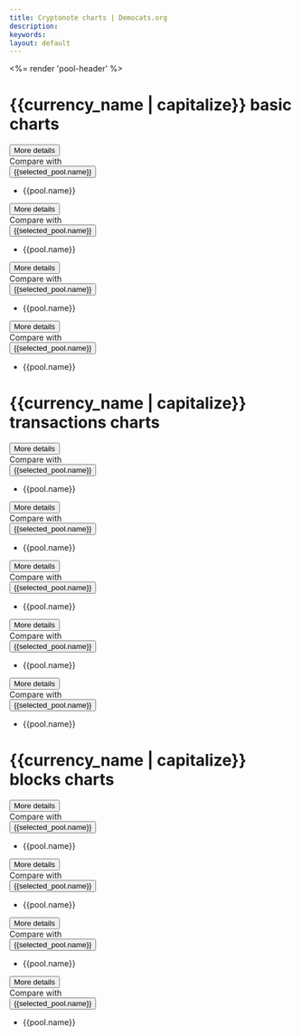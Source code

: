 ```yaml
---
title: Cryptonote charts | Democats.org
description: 
keywords: 
layout: default
---
```


<div ng-controller="BlockchainChartsCtl">
   <%= render 'pool-header' %>
   <div class="container">
      <noscript></noscript>
         <div ng-show="type == 'basic'" class="ng-hide">
            <h1><span><span>{{currency_name | capitalize}}</span><span> </span><span> basic charts</span></span></h1>
            <div class="row" ng-show="currency_name == 'bytecoin' || currency_name == 'dashcoin' || currency_name == 'karbowanec'">
               <div class="col-md-12">
                  <highchart id="chart1" config="chartMarketcapConfig" class="span6"></highchart>
               </div>
            </div>
            <div class="row" ng-show="currency_name == 'quazarcoin' || currency_name == 'dashcoin'">
               <div class="col-md-12">
                  <highchart id="chart1" config="chartBlockVersionsConfig" class="span6"></highchart>
               </div>
            </div>
            <div class="row">
               <div class="col-md-12" id="chartDifficultyConfig">
                  <highchart id="chart1" config="chartDifficultyConfig" class="span6"></highchart>
                  <div class="add-space pull-left"><button class="btn btn-default btn-sm" ng-click="reloadChart(currency_name, 'difficulty_avg', '1h', 'chartDifficultyConfig', 'toMicrotime', selected_pool.name + ' Difficulty', '', 0)" ng-disabled="isDisabled" ng-model="isDisabled">More details</button>
                  </div>
                  <div class="add-space pull-left">
                     Compare with 
                     <div class="btn-group rates">
                        <button class="btn btn-default btn-sm dropdown-toggle" data-toggle="dropdown" tabindex="0"><span class="ng-binding">{{selected_pool.name}}</span><span class="caret"></span></button>
                        <ul class="dropdown-menu" role="menu">
                           <li ng-repeat="pool in pools | orderBy: 'name'" ng-if="pool.name!=selected_pool.name"><a class="dropdown-menu__entry" ng-click="pushToChart(pool.name, 'difficulty_avg', '1d', 'chartDifficultyConfig', 'toMicrotime', pool.name + ' Difficulty', '', 0)" ng-disabled="isDisabled" ng-model="isDisabled">{{pool.name}}</a></li>
                        </ul>
                     </div>
                  </div>
               </div>
            </div>
            <div class="row">
               <div class="col-md-12" id="chartHashrateConfig">
                  <highchart id="chart1" config="chartHashrateConfig" class="span6"></highchart>
                  <div class="add-space pull-left"><button class="btn btn-default btn-sm" ng-click="reloadChart(currency_name, 'hashrate', '1h', 'chartHashrateConfig', 'toMicrotime', selected_pool.name + ' Hashrate', ' H/s', 2)" ng-disabled="isDisabled" ng-model="isDisabled">More details</button>
                  </div>
                  <div class="add-space pull-left">
                     Compare with 
                     <div class="btn-group rates">
                        <button class="btn btn-default btn-sm dropdown-toggle" data-toggle="dropdown" tabindex="0"><span class="ng-binding">{{selected_pool.name}}</span><span class="caret"></span></button>
                        <ul class="dropdown-menu" role="menu">
                           <li ng-repeat="pool in pools | orderBy: 'name'" ng-if="pool.name!=selected_pool.name"><a class="dropdown-menu__entry" ng-click="pushToChart(pool.name, 'hashrate', '1d', 'chartHashrateConfig', 'toMicrotime', pool.name + ' Hashrate', ' H/s', 2)" ng-disabled="isDisabled" ng-model="isDisabled">{{pool.name}}</a></li>
                        </ul>
                     </div>
                  </div>
               </div>
            </div>
            <div class="row">
               <div class="col-md-12" id="chartGeneratedCoinsConfig">
                  <highchart id="chart1" config="chartGeneratedCoinsConfig" class="span6"></highchart>
                  <div class="add-space pull-left"><button class="btn btn-default btn-sm" ng-click="reloadChart(currency_name, 'generated_coins', '1h', 'chartGeneratedCoinsConfig', 'toMicrotimeCoins', selected_pool.name + ' Generated coins', '', 0)" ng-disabled="isDisabled" ng-model="isDisabled">More details</button>
                  </div>
                  <div class="add-space pull-left">
                     Compare with 
                     <div class="btn-group rates">
                        <button class="btn btn-default btn-sm dropdown-toggle" data-toggle="dropdown" tabindex="0"><span class="ng-binding">{{selected_pool.name}}</span><span class="caret"></span></button>
                        <ul class="dropdown-menu" role="menu">
                           <li ng-repeat="pool in pools | orderBy: 'name'" ng-if="pool.name!=selected_pool.name"><a class="dropdown-menu__entry" ng-click="pushToChart(pool.name, 'generated_coins', '1d', 'chartGeneratedCoinsConfig', 'toMicrotimeCoins', pool.name + ' Generated coins', '', 0)" ng-disabled="isDisabled" ng-model="isDisabled">{{pool.name}}</a></li>
                        </ul>
                     </div>
                  </div>
               </div>
            </div>
            <div class="row">
               <div class="col-md-12" id="chartBlockRewardConfig">
                  <highchart id="chart1" config="chartBlockRewardConfig" class="span6"></highchart>
                  <div class="add-space pull-left"><button class="btn btn-default btn-sm" ng-click="reloadChart(currency_name, 'block_reward', '1h', 'chartBlockRewardConfig', 'toMicrotimeCoins', selected_pool.name + ' Block reward', '', 2)" ng-disabled="isDisabled" ng-model="isDisabled">More details</button>
                  </div>
                  <div class="add-space pull-left">
                     Compare with 
                     <div class="btn-group rates">
                        <button class="btn btn-default btn-sm dropdown-toggle" data-toggle="dropdown" tabindex="0"><span class="ng-binding">{{selected_pool.name}}</span><span class="caret"></span></button>
                        <ul class="dropdown-menu" role="menu">
                           <li ng-repeat="pool in pools | orderBy: 'name'" ng-if="pool.name!=selected_pool.name"><a class="dropdown-menu__entry" ng-click="pushToChart(pool.name, 'block_reward', '1d', 'chartBlockRewardConfig', 'toMicrotimeCoins', $pool.name + ' Block reward', '', 2)" ng-disabled="isDisabled" ng-model="isDisabled">{{pool.name}}</a></li>
                        </ul>
                     </div>
                  </div>
               </div>
            </div>
         </div>
         <div ng-show="type == 'transactions'" class="ng-hide">
            <h1><span><span>{{currency_name | capitalize}}</span><span> </span><span> transactions charts</span></span></h1>
            <div class="row">
               <div class="col-md-12" id="chartTransactionsCountConfig">
                  <highchart id="chart1" config="chartTransactionsCountConfig" class="span6"></highchart>
                  <div class="add-space pull-left"><button class="btn btn-default btn-sm" ng-click="reloadChart(currency_name, 'transactions_count', '1h', 'chartTransactionsCountConfig', 'toMicrotime', selected_pool.name + ' Transactions count', '', 0)" ng-disabled="isDisabled" ng-model="isDisabled">More details</button>
                  </div>
                  <div class="add-space pull-left">
                     Compare with 
                     <div class="btn-group rates">
                        <button class="btn btn-default btn-sm dropdown-toggle" data-toggle="dropdown" tabindex="0"><span class="ng-binding">{{selected_pool.name}}</span><span class="caret"></span></button>
                        <ul class="dropdown-menu" role="menu">
                           <li ng-repeat="pool in pools | orderBy: 'name'" ng-if="pool.name!=selected_pool.name"><a class="dropdown-menu__entry" ng-click="pushToChart(pool.name, 'transactions_count', '1d', 'chartTransactionsCountConfig', 'toMicrotime', pool.name + ' Transactions count', '', 0)" ng-disabled="isDisabled" ng-model="isDisabled">{{pool.name}}</a></li>
                        </ul>
                     </div>
                  </div>
               </div>
            </div>
            <div class="row">
               <div class="col-md-12" id="chartTransactionsFeesConfig">
                  <highchart id="chart1" config="chartTransactionsFeesConfig" class="span6"></highchart>
                  <div class="add-space pull-left"><button class="btn btn-default btn-sm" ng-click="reloadChart(currency_name, 'transactions_fees', '1h', 'chartTransactionsFeesConfig', 'toMicrotimeCoins', selected_pool.name + ' Transactions fees', '', 2)" ng-disabled="isDisabled" ng-model="isDisabled">More details</button>
                  </div>
                  <div class="add-space pull-left">
                     Compare with 
                     <div class="btn-group rates">
                        <button class="btn btn-default btn-sm dropdown-toggle" data-toggle="dropdown" tabindex="0"><span class="ng-binding">{{selected_pool.name}}</span><span class="caret"></span></button>
                        <ul class="dropdown-menu" role="menu">
                           <li ng-repeat="pool in pools | orderBy: 'name'" ng-if="pool.name!=selected_pool.name"><a class="dropdown-menu__entry" ng-click="pushToChart(pool.name, 'transactions_fees', '1d', 'chartTransactionsFeesConfig', 'toMicrotimeCoins', pool.name + ' Transactions fees', '', 2)" ng-disabled="isDisabled" ng-model="isDisabled">{{pool.name}}</a></li>
                        </ul>
                     </div>
                  </div>
               </div>
            </div>
            <div class="row">
               <div class="col-md-12" id="chartTransactionsOutputsConfig">
                  <highchart id="chart1" config="chartTransactionsOutputsConfig" class="span6"></highchart>
                  <div class="add-space pull-left"><button class="btn btn-default btn-sm" ng-click="reloadChart(currency_name, 'transactions_outputs', '1h', 'chartTransactionsOutputsConfig', 'toMicrotimeCoins', selected_pool.name + ' Transactions outputs (sum)', '', 2)" ng-disabled="isDisabled" ng-model="isDisabled">More details</button>
                  </div>
                  <div class="add-space pull-left">
                     Compare with 
                     <div class="btn-group rates">
                        <button class="btn btn-default btn-sm dropdown-toggle" data-toggle="dropdown" tabindex="0"><span class="ng-binding">{{selected_pool.name}}</span><span class="caret"></span></button>
                        <ul class="dropdown-menu" role="menu">
                           <li ng-repeat="pool in pools | orderBy: 'name'" ng-if="pool.name!=selected_pool.name"><a class="dropdown-menu__entry" ng-click="pushToChart(pool.name, 'transactions_outputs', '1d', 'chartTransactionsOutputsConfig', 'toMicrotimeCoins', pool.name + ' Transactions outputs (sum)', '', 2)" ng-disabled="isDisabled" ng-model="isDisabled">{{pool.name}}</a></li>
                        </ul>
                     </div>
                  </div>
               </div>
            </div>
            <div class="row">
               <div class="col-md-12" id="chartTransactionsSizeConfig">
                  <highchart id="chart1" config="chartTransactionsSizeConfig" class="span6"></highchart>
                  <div class="add-space pull-left"><button class="btn btn-default btn-sm" ng-click="reloadChart(currency_name, 'transactions_size_avg', '1h', 'chartTransactionsSizeConfig', 'toMicrotime', selected_pool.name + ' Transactions size (avg)', 'bytes', 0)" ng-disabled="isDisabled" ng-model="isDisabled">More details</button>
                  </div>
                  <div class="add-space pull-left">
                     Compare with 
                     <div class="btn-group rates">
                        <button class="btn btn-default btn-sm dropdown-toggle" data-toggle="dropdown" tabindex="0"><span class="ng-binding">{{selected_pool.name}}</span><span class="caret"></span></button>
                        <ul class="dropdown-menu" role="menu">
                           <li ng-repeat="pool in pools | orderBy: 'name'" ng-if="pool.name!=selected_pool.name"><a class="dropdown-menu__entry" ng-click="pushToChart(pool.name, 'transactions_size_avg', '1d', 'chartTransactionsSizeConfig', 'toMicrotime', pool.name + ' Transactions size (avg)', 'bytes', 0)" ng-disabled="isDisabled" ng-model="isDisabled">{{pool.name}}</a></li>
                        </ul>
                     </div>
                  </div>
               </div>
            </div>
            <div class="row">
               <div class="col-md-12" id="chartTransactionsFusionCountConfig">
                  <highchart id="chart1" config="chartTransactionsFusionCountConfig" class="span6"></highchart>
                  <div class="add-space pull-left"><button class="btn btn-default btn-sm" ng-click="reloadChart(currency_name, 'transactions_fusion_count', '1h', 'chartTransactionsFusionCountConfig', 'toMicrotime', selected_pool.name + ' Fusion transactions count', '', 0)" ng-disabled="isDisabled" ng-model="isDisabled">More details</button>
                  </div>
                  <div class="add-space pull-left">
                     Compare with 
                     <div class="btn-group rates">
                        <button class="btn btn-default btn-sm dropdown-toggle" data-toggle="dropdown" tabindex="0"><span class="ng-binding">{{selected_pool.name}}</span><span class="caret"></span></button>
                        <ul class="dropdown-menu" role="menu">
                           <li ng-repeat="pool in pools | orderBy: 'name'" ng-if="pool.name!=selected_pool.name"><a class="dropdown-menu__entry" ng-click="pushToChart(pool.name, 'transactions_fusion_count', '1d', 'chartTransactionsFusionCountConfig', 'toMicrotime', pool.name + ' Fusion transactions count', '', 0)" ng-disabled="isDisabled" ng-model="isDisabled">{{pool.name}}</a></li>
                        </ul>
                     </div>
                  </div>
               </div>
            </div>
         </div>
         <div ng-show="type == 'blocks'" class="ng-hide">
            <h1><span><span>{{currency_name | capitalize}}</span><span> </span><span> blocks charts</span></span></h1>
            <div class="row">
               <div class="col-md-12" id="chartBlocksSizeConfig">
                  <highchart id="chart1" config="chartBlocksSizeConfig" class="span6"></highchart>
                  <div class="add-space pull-left"><button class="btn btn-default btn-sm" ng-click="reloadChart(currency_name, 'blocks_size_avg', '1h', 'chartBlocksSizeConfig', 'toMicrotime', selected_pool.name + ' Blocks size (average)', ' bytes', 0)" ng-disabled="isDisabled" ng-model="isDisabled">More details</button>
                  </div>
                  <div class="add-space pull-left">
                     Compare with 
                     <div class="btn-group rates">
                        <button class="btn btn-default btn-sm dropdown-toggle" data-toggle="dropdown" tabindex="0"><span class="ng-binding">{{selected_pool.name}}</span><span class="caret"></span></button>
                        <ul class="dropdown-menu" role="menu">
                           <li ng-repeat="pool in pools | orderBy: 'name'" ng-if="pool.name!=selected_pool.name"><a class="dropdown-menu__entry" ng-click="pushToChart(pool.name, 'blocks_size_avg', '1d', 'chartBlocksSizeConfig', 'toMicrotime', pool.name + ' Blocks size (average)', ' bytes', 0)" ng-disabled="isDisabled" ng-model="isDisabled">{{pool.name}}</a></li>
                        </ul>
                     </div>
                  </div>
               </div>
            </div>
            <div class="row">
               <div class="col-md-12" id="chartBlocksTimeConfig">
                  <highchart id="chart1" config="chartBlocksTimeConfig" class="span6"></highchart>
                  <div class="add-space pull-left"><button class="btn btn-default btn-sm" ng-click="reloadChart(currency_name, 'blocks_time_avg', '1h', 'chartBlocksTimeConfig', 'toMicrotime', selected_pool.name + ' Blocks time (average)', ' s', 0)" ng-disabled="isDisabled" ng-model="isDisabled">More details</button>
                  </div>
                  <div class="add-space pull-left">
                     Compare with 
                     <div class="btn-group rates">
                        <button class="btn btn-default btn-sm dropdown-toggle" data-toggle="dropdown" tabindex="0"><span class="ng-binding">{{selected_pool.name}}</span><span class="caret"></span></button>
                        <ul class="dropdown-menu" role="menu">
                           <li ng-repeat="pool in pools | orderBy: 'name'" ng-if="pool.name!=selected_pool.name"><a class="dropdown-menu__entry" ng-click="pushToChart(pool.name, 'blocks_time_avg', '1d', 'chartBlocksTimeConfig', 'toMicrotime', pool.name + ' Blocks time (average)', ' s', 0)" ng-disabled="isDisabled" ng-model="isDisabled">{{pool.name}}</a></li>
                        </ul>
                     </div>
                  </div>
               </div>
            </div>
            <div class="row">
               <div class="col-md-12" id="chartBlocksCurrentTxMedianConfig">
                  <highchart id="chart1" config="chartBlocksCurrentTxMedianConfig" class="span6"></highchart>
                  <div class="add-space pull-left"><button class="btn btn-default btn-sm" ng-click="reloadChart(currency_name, 'block_current_txs_median_max', '1h', 'chartBlocksCurrentTxMedianConfig', 'toMicrotime', selected_pool.name + ' Current tx median', ' bytes', 0)" ng-disabled="isDisabled" ng-model="isDisabled">More details</button>
                  </div>
                  <div class="add-space pull-left">
                     Compare with 
                     <div class="btn-group rates">
                        <button class="btn btn-default btn-sm dropdown-toggle" data-toggle="dropdown" tabindex="0"><span class="ng-binding">{{selected_pool.name}}</span><span class="caret"></span></button>
                        <ul class="dropdown-menu" role="menu">
                           <li ng-repeat="pool in pools | orderBy: 'name'" ng-if="pool.name!=selected_pool.name"><a class="dropdown-menu__entry" ng-click="pushToChart(pool.name, 'block_current_txs_median_max', '1d', 'chartBlocksCurrentTxMedianConfig', 'toMicrotime', pool.name + ' Current tx median', ' bytes', 0)" ng-disabled="isDisabled" ng-model="isDisabled">{{pool.name}}</a></li>
                        </ul>
                     </div>
                  </div>
               </div>
            </div>
            <div class="row">
               <div class="col-md-12" id="chartBlocksPenaltyPercentageConfig">
                  <highchart id="chart1" config="chartBlocksPenaltyPercentageConfig" class="span6"></highchart>
                  <div class="add-space pull-left"><button class="btn btn-default btn-sm" ng-click="reloadChart(currency_name, 'blocks_penalty_percentage', '1h', 'chartBlocksPenaltyPercentageConfig', 'toMicrotime', selected_pool.name + ' Percentage of blocks with penalty', '%', 0)" ng-disabled="isDisabled" ng-model="isDisabled">More details</button>
                  </div>
                  <div class="add-space pull-left">
                     Compare with 
                     <div class="btn-group rates">
                        <button class="btn btn-default btn-sm dropdown-toggle" data-toggle="dropdown" tabindex="0"><span class="ng-binding">{{selected_pool.name}}</span><span class="caret"></span></button>
                        <ul class="dropdown-menu" role="menu">
                           <li ng-repeat="pool in pools | orderBy: 'name'" ng-if="pool.name!=selected_pool.name"><a class="dropdown-menu__entry" ng-click="pushToChart(pool.name, 'blocks_penalty_percentage', '1d', 'chartBlocksPenaltyPercentageConfig', 'toMicrotime', pool.name + ' Percentage of blocks with penalty', '%', 0)" ng-disabled="isDisabled" ng-model="isDisabled">{{pool.name}}</a></li>
                        </ul>
                     </div>
                  </div>
               </div>
            </div>
         </div>
   </div>
</div>
<script src="/js/scripts.js"></script>
<script src="/js/app.js"></script>
